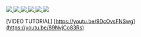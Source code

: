 <a href="https://youtu.be/89NvjCo83Rs" rel="nofollow">
<img src="https://i9.ytimg.com/vi/89NvjCo83Rs/sddefault.jpg?v=659ac1bf&sqp=CMjA860G&rs=AOn4CLBEOD7oeuCsaxxAgJ_J9qMmbrQ92w" style="max-width: 10%;">
</a>


<a href="https://www.instagram.com/efegorkemumit/" rel="nofollow">
<img src="https://efegorkemumit.github.io/assets/img/iconss/instagram.png" style="max-width: 10%;">
</a>

<a href="https://efegorkemumit.com/" rel="nofollow">
<img src="https://efegorkemumit.github.io/assets/img/iconss/website.png" style="max-width: 10%;">
</a>

<a href="https://github.com/efegorkemumit" rel="nofollow">
<img src="https://efegorkemumit.github.io/assets/img/iconss/github.png" style="max-width: 10%;">
</a>

<a href="https://www.linkedin.com/in/efe-g%C3%B6rkem-%C3%BCmit-a084009b/" rel="nofollow">
<img src="https://efegorkemumit.github.io/assets/img/iconss/linkedin.png" style="max-width: 10%;">
</a>

<a href="https://www.youtube.com/@EfeGorkemUmit?sub_confirmation=1" rel="nofollow">
<img src="https://efegorkemumit.github.io/assets/img/iconss/youtube.png" style="max-width: 10%;">
</a>



[VIDEO TUTORIAL] [https://youtu.be/9DcOvsFNSwg](https://youtu.be/89NvjCo83Rs)



